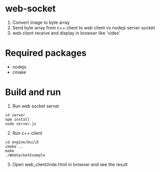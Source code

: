 # web-socket
1. Convert image to byte array
2. Send byte array from c++ client to web client vs nodejs server socket
3. web client receive and display in browser like 'video'

# Required packages
* nodejs
* cmake

# Build and run
1. Run web socket server
```
cd server
npm install
node server.js
```
2. Run c++ client
```
cd engine/build
cmake ..
make
./WebSocketExample
```
3. Open web_client/inde.html in browser and see the result
